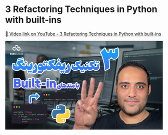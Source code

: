 # 3 Refactoring Techniques in Python with built-ins

[🔗 Video link on YouTube - 3 Refactoring Techniques in Python with built-ins](https://youtu.be/YVIO3V5JzuI?si=mMauPCuZGuFW0hKM)

![3 Refactoring Techniques in Python with built-ins](cover.jpg)

